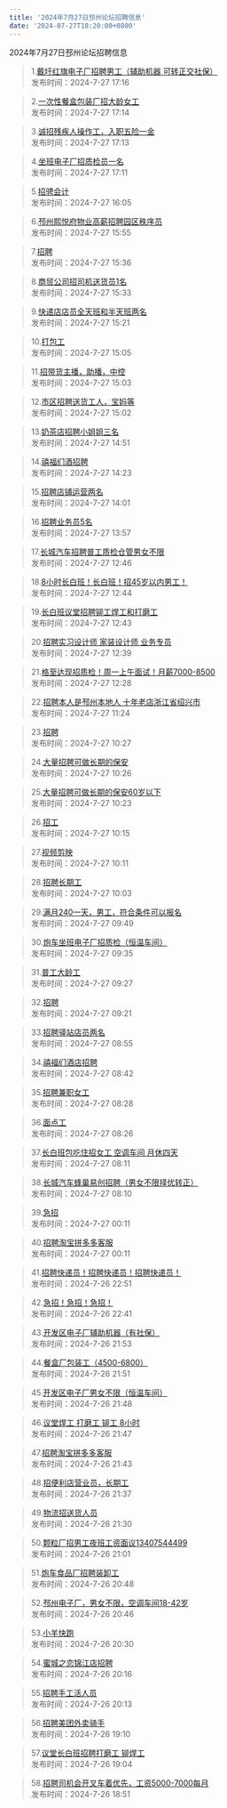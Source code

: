 ```yaml
---
title: '2024年7月27日邳州论坛招聘信息'
date: '2024-07-27T18:20:00+0800'
---
```

2024年7月27日邳州论坛招聘信息
<!--more-->
>1.[戴圩红旗电子厂招聘男工（辅助机器  可转正交社保）](https://www.pzzc.net/forum.php?mod=viewthread&tid=10441949)<br>
>发布时间：2024-7-27 17:16

>2.[一次性餐盒包装厂招大龄女工](https://www.pzzc.net/forum.php?mod=viewthread&tid=10441948)<br>
>发布时间：2024-7-27 17:14

>3.[诚招残疾人操作工，入职五险一金](https://www.pzzc.net/forum.php?mod=viewthread&tid=10441947)<br>
>发布时间：2024-7-27 17:13

>4.[坐班电子厂招质检员一名](https://www.pzzc.net/forum.php?mod=viewthread&tid=10441946)<br>
>发布时间：2024-7-27 17:11

>5.[招骋会计](https://www.pzzc.net/forum.php?mod=viewthread&tid=10441929)<br>
>发布时间：2024-7-27 16:05

>6.[邳州熙悦府物业高薪招聘园区秩序员](https://www.pzzc.net/forum.php?mod=viewthread&tid=10441922)<br>
>发布时间：2024-7-27 15:55

>7.[招聘](https://www.pzzc.net/forum.php?mod=viewthread&tid=10441921)<br>
>发布时间：2024-7-27 15:36

>8.[商贸公司招司机送货员1名](https://www.pzzc.net/forum.php?mod=viewthread&tid=10441919)<br>
>发布时间：2024-7-27 15:33

>9.[快递店店员全天班和半天班两名](https://www.pzzc.net/forum.php?mod=viewthread&tid=10441916)<br>
>发布时间：2024-7-27 15:21

>10.[打包工](https://www.pzzc.net/forum.php?mod=viewthread&tid=10441912)<br>
>发布时间：2024-7-27 15:05

>11.[招带货主播，助播，中控](https://www.pzzc.net/forum.php?mod=viewthread&tid=10441911)<br>
>发布时间：2024-7-27 15:03

>12.[市区招聘送货工人，宝妈等](https://www.pzzc.net/forum.php?mod=viewthread&tid=10441910)<br>
>发布时间：2024-7-27 15:02

>13.[奶茶店招聘小姐姐三名](https://www.pzzc.net/forum.php?mod=viewthread&tid=10441906)<br>
>发布时间：2024-7-27 14:51

>14.[禧福们酒招聘](https://www.pzzc.net/forum.php?mod=viewthread&tid=10441901)<br>
>发布时间：2024-7-27 14:23

>15.[招聘店铺运营两名](https://www.pzzc.net/forum.php?mod=viewthread&tid=10441896)<br>
>发布时间：2024-7-27 14:01

>16.[招聘业务员5名](https://www.pzzc.net/forum.php?mod=viewthread&tid=10441895)<br>
>发布时间：2024-7-27 13:57

>17.[长城汽车招聘普工质检仓管男女不限](https://www.pzzc.net/forum.php?mod=viewthread&tid=10441872)<br>
>发布时间：2024-7-27 12:46

>18.[8小时长白班！长白班！招45岁以内男工！](https://www.pzzc.net/forum.php?mod=viewthread&tid=10441871)<br>
>发布时间：2024-7-27 12:44

>19.[长白班议堂招聘铆工焊工和打磨工](https://www.pzzc.net/forum.php?mod=viewthread&tid=10441870)<br>
>发布时间：2024-7-27 12:43

>20.[招聘实习设计师  家装设计师  业务专员](https://www.pzzc.net/forum.php?mod=viewthread&tid=10441869)<br>
>发布时间：2024-7-27 12:39

>21.[格至达现招质检！周一上午面试！月薪7000-8500](https://www.pzzc.net/forum.php?mod=viewthread&tid=10441864)<br>
>发布时间：2024-7-27 12:28

>22.[招聘本人是邳州本地人
十年老店浙江省绍兴市](https://www.pzzc.net/forum.php?mod=viewthread&tid=10441854)<br>
>发布时间：2024-7-27 11:24

>23.[招聘](https://www.pzzc.net/forum.php?mod=viewthread&tid=10441837)<br>
>发布时间：2024-7-27 10:27

>24.[大量招聘可做长期的保安](https://www.pzzc.net/forum.php?mod=viewthread&tid=10441836)<br>
>发布时间：2024-7-27 10:26

>25.[大量招聘可做长期的保安60岁以下](https://www.pzzc.net/forum.php?mod=viewthread&tid=10441580)<br>
>发布时间：2024-7-27 10:23

>26.[招工](https://www.pzzc.net/forum.php?mod=viewthread&tid=10441833)<br>
>发布时间：2024-7-27 10:15

>27.[视频剪映](https://www.pzzc.net/forum.php?mod=viewthread&tid=10441830)<br>
>发布时间：2024-7-27 10:11

>28.[招聘长期工](https://www.pzzc.net/forum.php?mod=viewthread&tid=10441821)<br>
>发布时间：2024-7-27 10:03

>29.[满月240一天，男工，符合条件可以报名](https://www.pzzc.net/forum.php?mod=viewthread&tid=10441817)<br>
>发布时间：2024-7-27 09:49

>30.[炮车坐班电子厂招质检（恒温车间）](https://www.pzzc.net/forum.php?mod=viewthread&tid=10441810)<br>
>发布时间：2024-7-27 09:35

>31.[普工大龄工](https://www.pzzc.net/forum.php?mod=viewthread&tid=10441806)<br>
>发布时间：2024-7-27 09:27

>32.[招聘](https://www.pzzc.net/forum.php?mod=viewthread&tid=10441797)<br>
>发布时间：2024-7-27 09:21

>33.[招聘驿站店员两名](https://www.pzzc.net/forum.php?mod=viewthread&tid=10441794)<br>
>发布时间：2024-7-27 08:55

>34.[禧福们酒店招聘](https://www.pzzc.net/forum.php?mod=viewthread&tid=10441790)<br>
>发布时间：2024-7-27 08:42

>35.[招聘兼职女工](https://www.pzzc.net/forum.php?mod=viewthread&tid=10441779)<br>
>发布时间：2024-7-27 08:28

>36.[面点工](https://www.pzzc.net/forum.php?mod=viewthread&tid=10441778)<br>
>发布时间：2024-7-27 08:26

>37.[长白班包吃住招女工  空调车间  月休四天](https://www.pzzc.net/forum.php?mod=viewthread&tid=10441772)<br>
>发布时间：2024-7-27 08:11

>38.[长城汽车蜂巢易创招聘（男女不限择优转正）](https://www.pzzc.net/forum.php?mod=viewthread&tid=10441771)<br>
>发布时间：2024-7-27 08:10

>39.[急招](https://www.pzzc.net/forum.php?mod=viewthread&tid=10441752)<br>
>发布时间：2024-7-27 00:11

>40.[招聘淘宝拼多多客服](https://www.pzzc.net/forum.php?mod=viewthread&tid=10441751)<br>
>发布时间：2024-7-27 00:11

>41.[招聘快递员！招聘快递员！招聘快递员！](https://www.pzzc.net/forum.php?mod=viewthread&tid=10441747)<br>
>发布时间：2024-7-26 22:51

>42.[急招！急招！急招！](https://www.pzzc.net/forum.php?mod=viewthread&tid=10441746)<br>
>发布时间：2024-7-26 22:41

>43.[开发区电子厂辅助机器（有社保）](https://www.pzzc.net/forum.php?mod=viewthread&tid=10441740)<br>
>发布时间：2024-7-26 21:53

>44.[餐盒厂包装工（4500-6800）](https://www.pzzc.net/forum.php?mod=viewthread&tid=10441739)<br>
>发布时间：2024-7-26 21:51

>45.[开发区电子厂男女不限（恒温车间）](https://www.pzzc.net/forum.php?mod=viewthread&tid=10441737)<br>
>发布时间：2024-7-26 21:48

>46.[议堂焊工 打磨工 铆工 8小时](https://www.pzzc.net/forum.php?mod=viewthread&tid=10441736)<br>
>发布时间：2024-7-26 21:47

>47.[招聘淘宝拼多多客服](https://www.pzzc.net/forum.php?mod=viewthread&tid=10441735)<br>
>发布时间：2024-7-26 21:43

>48.[招便利店营业员，长期工](https://www.pzzc.net/forum.php?mod=viewthread&tid=10441733)<br>
>发布时间：2024-7-26 21:37

>49.[物流招送货人员](https://www.pzzc.net/forum.php?mod=viewthread&tid=10441730)<br>
>发布时间：2024-7-26 21:30

>50.[颗粒厂招男工夜班工资面议13407544499](https://www.pzzc.net/forum.php?mod=viewthread&tid=10441728)<br>
>发布时间：2024-7-26 21:01

>51.[炮车食品厂招聘装卸工](https://www.pzzc.net/forum.php?mod=viewthread&tid=10441725)<br>
>发布时间：2024-7-26 20:48

>52.[邳州电子厂，男女不限，空调车间18-42岁](https://www.pzzc.net/forum.php?mod=viewthread&tid=10441723)<br>
>发布时间：2024-7-26 20:46

>53.[小羊快跑](https://www.pzzc.net/forum.php?mod=viewthread&tid=10441721)<br>
>发布时间：2024-7-26 20:30

>54.[蜜城之恋锦江店招聘](https://www.pzzc.net/forum.php?mod=viewthread&tid=10441720)<br>
>发布时间：2024-7-26 20:16

>55.[招聘手工活人员](https://www.pzzc.net/forum.php?mod=viewthread&tid=10441719)<br>
>发布时间：2024-7-26 20:13

>56.[招聘美团外卖骑手](https://www.pzzc.net/forum.php?mod=viewthread&tid=10441714)<br>
>发布时间：2024-7-26 19:10

>57.[议堂长白班招聘打磨工   铆焊工](https://www.pzzc.net/forum.php?mod=viewthread&tid=10441711)<br>
>发布时间：2024-7-26 19:04

>58.[招聘司机会开叉车着优先，工资5000-7000每月](https://www.pzzc.net/forum.php?mod=viewthread&tid=10441705)<br>
>发布时间：2024-7-26 18:51

